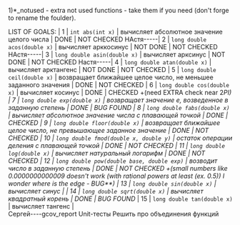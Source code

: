 1)*_notused - extra not used functions - take them if you need (don't forge to rename the foulder).


LIST OF GOALS:
| 1 | `int abs(int x)` | вычисляет абсолютное значение целого числа | DONE | NOT CHECKED
НАстя-----| 2 | `long double acos(double x)` | вычисляет арккосинус |  NOT DONE | NOT CHECKED
НАстя-----| 3 | `long double asin(double x)` | вычисляет арксинус |  NOT DONE | NOT CHECKED 
Настя-----| 4 | `long double atan(double x)` | вычисляет арктангенс |  NOT DONE | NOT CHECKED
| 5 | `long double ceil(double x)` | возвращает ближайшее целое число, не меньшее заданного значения | DONE | NOT CHECKED
| 6 | `long double cos(double x)` | вычисляет косинус | DONE | CHECKED +(need EXTRA check near 2*PI)
| 7 | `long double exp(double x)` | возвращает значение e, возведенное в заданную степень | DONE | BUG FOUND
| 8 | `long double fabs(double x)` | вычисляет абсолютное значение числа с плавающей точкой | DONE | CHECKED
| 9 | `long double floor(double x)` | возвращает ближайшее целое число, не превышающее заданное значение | DONE | NOT CHECKED
| 10 | `long double fmod(double x, double y)` | остаток операции деления с плавающей точкой | DONE | NOT CHECKED
| 11 | `long double log(double x)` | вычисляет натуральный логарифм | DONE | NOT CHECKED
| 12 | `long double pow(double base, double exp)` | возводит число в заданную степень | DONE | NOT CHECKED   +(small numbers like 0.0000000000009 doesn't work (with rational powers at least (ex. 0.5)) I wonder where is the edge  - BUG**)
| 13 | `long double sin(double x)` | вычисляет синус |
| 14 | `long double sqrt(double x)` | вычисляет квадратный корень | DONE | BUG FOUND*
| 15 | `long double tan(double x)` | вычисляет тангенс |  
Сергей----gcov_report
Unit-тесты
Решить про объединения функций
